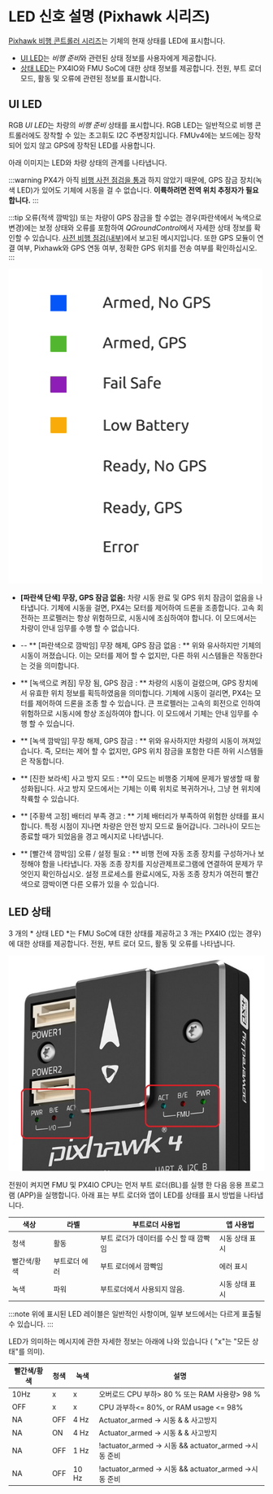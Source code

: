 # LED 신호 설명 (Pixhawk 시리즈)

[Pixhawk 비행 콘트롤러 시리즈](../flight_controller/pixhawk_series.md)는 기체의 현재 상태를 LED에 표시합니다.

* [UI LED](#ui_led)는 *비행 준비*와 관련된 상태 정보를 사용자에게 제공합니다.
* [상태 LED](#status_led)는 PX4IO와 FMU SoC에 대한 상태 정보를 제공합니다. 전원, 부트 로더 모드, 활동 및 오류에 관련된 정보를 표시합니다.

<span id="ui_led"></span>

## UI LED 

RGB *UI LED*는 차량의 *비행 준비* 상태를 표시합니다. RGB LED는 일반적으로 비행 콘트롤러에도 장착할 수 있는 초고휘도 I2C 주변장치입니다. FMUv4에는 보드에는 장착되어 있지 않고 GPS에 장착된 LED를 사용합니다.

아래 이미지는 LED와 차량 상태의 관계를 나타냅니다.

:::warning PX4가 아직 [비행 사전 점검을 통과](../flying/pre_flight_checks.md) 하지 않았기 때문에, GPS 잠금 장치(녹색 LED)가 있어도 기체에 시동을 걸 수 없습니다. **이륙하려면 전역 위치 추정자가 필요합니다.**
:::

:::tip
오류(적색 깜박임) 또는 차량이 GPS 잠금을 할 수없는 경우(파란색에서 녹색으로 변경)에는 보정 상태와 오류를 포함하여 *QGroundControl*에서 자세한 상태 정보를 확인할 수 있습니다. [사전 비행 점검(내부)](../flying/pre_flight_checks.md)에서 보고된 메시지입니다. 또한 GPS 모듈이 연결 여부, Pixhawk와 GPS 연동 여부, 정확한 GPS 위치를 전송 여부를 확인하십시오.
:::

![LED 신호 설명](../../assets/flight_controller/pixhawk_led_meanings.gif)

* **[파란색 단색] 무장, GPS 잠금 없음:** 차량 시동 완료 및 GPS 위치 잠금이 없음을 나타냅니다. 기체에 시동을 걸면, PX4는 모터를 제어하여 드론을 조종합니다. 고속 회전하는 프로펠러는 항상 위험하므로, 시동시에 조심하여야 합니다. 이 모드에서는 차량이 안내 임무를 수행 할 수 없습니다.

* -- ** [파란색으로 깜박임] 무장 해제, GPS 잠금 없음 : ** 위와 유사하지만 기체의 시동이 꺼졌습니다. 이는 모터를 제어 할 수 없지만, 다른 하위 시스템들은 작동한다는 것을 의미합니다.

* ** [녹색으로 켜짐] 무장 됨, GPS 잠금 : ** 차량의 시동이 걸렸으며, GPS 장치에서 유효한 위치 정보를 획득하였음을 의미합니다. 기체에 시동이 걸리면, PX4는 모터를 제어하여 드론을 조종 할 수 있습니다. 큰 프로펠러는 고속의 회전으로 인하여 위험하므로 시동시에 항상 조심하여야 합니다. 이 모드에서 기체는 안내 임무를 수행 할 수 있습니다.

* ** [녹색 깜박임] 무장 해제, GPS 잠금 : ** 위와 유사하지만 차량의 시동이 꺼져있습니다. 즉, 모터는 제어 할 수 없지만, GPS 위치 잠금을 포함한 다른 하위 시스템들은 작동합니다.

* ** [진한 보라색] 사고 방지 모드 : **이 모드는 비행중 기체에 문제가 발생할 때 활성화됩니다. 사고 방지 모드에서는 기체는 이륙 위치로 복귀하거나, 그냥 현 위치에 착륙할 수 있습니다.

* ** [주황색 고정] 배터리 부족 경고 : ** 기체 배터리가 부족하여 위험한 상태를 표시합니다. 특정 시점이 지나면 차량은 안전 방지 모드로 들어갑니다. 그러나이 모드는 종료할 때가 되었음을 경고 메시지로 나타냅니다.

* ** [빨간색 깜박임] 오류 / 설정 필요 : ** 비행 전에 자동 조종 장치를 구성하거나 보정해야 함을 나타냅니다. 자동 조종 장치를 지상관제프로그램에 연결하여 문제가 무엇인지 확인하십시오. 설정 프로세스를 완료시에도, 자동 조종 장치가 여전히 빨간색으로 깜박이면 다른 오류가 있을 수 있습니다.

<span id="status_led"></span>

## LED 상태

3 개의 * 상태 LED *는 FMU SoC에 대한 상태를 제공하고 3 개는 PX4IO (있는 경우)에 대한 상태를 제공합니다. 전원, 부트 로더 모드, 활동 및 오류를 나타냅니다.

![Pixhawk 4](../../assets/flight_controller/pixhawk4/pixhawk4_status_leds.jpg)

전원이 켜지면 FMU 및 PX4IO CPU는 먼저 부트 로더(BL)를 실행 한 다음 응용 프로그램 (APP)을 실행합니다. 아래 표는 부트 로더와 앱이 LED를 상태를 표시 방법을 나타냅니다.

| 색상     | 라벨      | 부트로더 사용법               | 앱 사용법    |
| ------ | ------- | ---------------------- | -------- |
| 청색     | 활동      | 부트 로더가 데이터를 수신 할 때 깜빡임 | 시동 상태 표시 |
| 빨간색/황색 | 부트로더 에러 | 부트 로더에서 깜빡임            | 에러 표시    |
| 녹색     | 파워      | 부트로더에서 사용되지 않음.        | 시동 상태 표시 |

:::note
위에 표시된 LED 레이블은 일반적인 사항이며, 일부 보드에서는 다르게 표출될 수 있습니다.
:::

LED가 의미하는 메시지에 관한 자세한 정보는 아래에 나와 있습니다 ( "x"는 "모든 상태"를 의미).

| 빨간색/황색 | 청색  | 녹색    | 설명                                                |
| ------ | --- | ----- | ------------------------------------------------- |
| 10Hz   | x   | x     | 오버로드 CPU 부하> 80 % 또는 RAM 사용량> 98 %                |
| OFF    | x   | x     | CPU 과부하<= 80%, or RAM usage <= 98%                |
| NA     | OFF | 4 Hz  | Actuator_armed -> 시동 & & 사고방지                     |
| NA     | ON  | 4 Hz  | Actuator_armed -> 시동 & & 사고방지                     |
| NA     | OFF | 1 Hz  | !actuator_armed -> 시동 && actuator_armed ->시동 준비 |
| NA     | OFF | 10 Hz | !actuator_armed -> 시동 && actuator_armed ->시동 준비 |